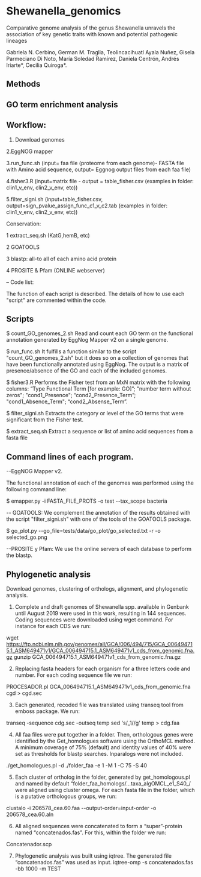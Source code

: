 # Shewanella_genomics
Comparative genome analysis of the genus Shewanella unravels the association of key genetic traits with known and potential pathogenic lineages 

Gabriela N. Cerbino, German M. Traglia, Teolincacihuatl Ayala Nuñez, Gisela Parmeciano Di Noto, María Soledad Ramírez, Daniela Centrón, Andrés Iriarte*, Cecilia Quiroga*.


## Methods

## GO term enrichment analysis

## Workflow:

1. Download genomes 

2.EggNOG mapper

3.run_func.sh (input= faa file (proteome from each genome)- FASTA file with Amino acid sequence, output= Eggnog output files from each faa file)

4.fisher3.R (input=matrix file - output = table_fisher.csv (examples in folder: clin1_v_env, clin2_v_env, etc))

5.filter_signi.sh (input=table_fisher.csv, output=sign_pvalue_assign_func_c1_v_c2.tab (examples in folder: clin1_v_env, clin2_v_env, etc))

Conservation:

1 extract_seq.sh (KatG,hemB, etc)

2 GOATOOLS

3 blastp: all-to all of each amino acid protein

4 PROSITE & Pfam (ONLINE webserver)

– Code list:

The function of each script is described. The details of how to use each "script" are commented within the code.

## Scripts

$ count_GO_genomes_2.sh
Read and count each GO term on the functional annotation generated by EggNog Mapper v2 on a single genome.

$ run_func.sh
It fulfills a function similar to the script "count_GO_genomes_2.sh" but it does so on a collection of genomes that have been functionally annotated using EggNog. The output is a matrix of presence/absence of the GO and each of the included genomes.

$ fisher3.R
Performs the Fisher test from an MxN matrix with the following columns: “Type Functional Term [for example: GO]”; "number term without zeros"; "cond1_Presence"; “cond2_Presence_Term”; "cond1_Absence_Term"; “cond2_Absense_Term”.

$ filter_signi.sh
Extracts the category or level of the GO terms that were significant from the Fisher test.

$ extract_seq.sh
Extract a sequence or list of amino acid sequences from a fasta file

## Command lines of each program.
 --EggNOG Mapper v2. 

The functional annotation of each of the genomes was performed using the following command line:

$ emapper.py -i FASTA_FILE_PROTS -o test --tax_scope bacteria

 -- GOATOOLS:
We complement the annotation of the results obtained with the script "filter_signi.sh" with one of the tools of the GOATOOLS package.

$ go_plot.py --go_file=tests/data/go_plot/go_selected.txt -r -o selected_go.png

 --PROSITE y Pfam:
We use the online servers of each database to perform the blastp.




## Phylogenetic analysis

Download genomes, clustering of orthologs, alignment, and phylogenetic analysis. 

1. Complete and draft genomes of Shewanella spp. available in Genbank until August 2019 were used in this work, resulting in 144 sequences. Coding sequences were downloaded using wget command. For instance for each CDS we run:

wget https://ftp.ncbi.nlm.nih.gov/genomes/all/GCA/006/494/715/GCA_006494715.1_ASM649471v1/GCA_006494715.1_ASM649471v1_cds_from_genomic.fna.gz
gunzip GCA_006494715.1_ASM649471v1_cds_from_genomic.fna.gz

2. Replacing fasta headers for each organism for a three letters code and number. For each coding sequence file we run:

PROCESADOR.pl GCA_006494715.1_ASM649471v1_cds_from_genomic.fna cgd > cgd.sec

3. Each generated, recoded file was translated using transeq tool from emboss package. We run:

transeq -sequence cdg.sec -outseq temp
sed 's/_1//g' temp > cdg.faa

4. All faa files were put together in a folder. Then, orthologous genes were identified by the Get_homologues software using the OrthoMCL method. A minimum coverage of 75% (default) and identity values of 40% were set as thresholds for blastp searches. Inparalogs were not included. 

./get_homologues.pl -d ./folder_faa -e 1 -M 1 -C 75 -S 40

5. Each cluster of ortholog in the folder, generated by get_homologous.pl and named by default “folder_faa_homologs/…taxa_algOMCL_e1_S40_/ were aligned using cluster omega. For each fasta file in the folder, which is a putative orthologous groups, we run:

clustalo -i 206578_cea.60.faa --output-order=input-order -o 206578_cea.60.aln

6. All aligned sequences were concatenated to form a “super”-protein named “concatenados.fas”. For this, within the folder we run:

Concatenador.scp

7. Phylogenetic analysis was built using iqtree. The generated file “concatenados.fas” was used as input. 
iqtree-omp -s concatenados.fas -bb 1000 -m TEST

 

